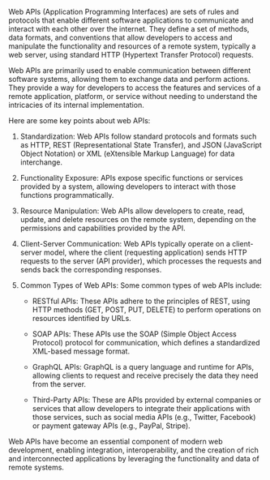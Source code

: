 Web APIs (Application Programming Interfaces) are sets of rules and protocols that enable different software applications to communicate and interact with each other over the internet. They define a set of methods, data formats, and conventions that allow developers to access and manipulate the functionality and resources of a remote system, typically a web server, using standard HTTP (Hypertext Transfer Protocol) requests.

Web APIs are primarily used to enable communication between different software systems, allowing them to exchange data and perform actions. They provide a way for developers to access the features and services of a remote application, platform, or service without needing to understand the intricacies of its internal implementation.

Here are some key points about web APIs:

1. Standardization: Web APIs follow standard protocols and formats such as HTTP, REST (Representational State Transfer), and JSON (JavaScript Object Notation) or XML (eXtensible Markup Language) for data interchange.

2. Functionality Exposure: APIs expose specific functions or services provided by a system, allowing developers to interact with those functions programmatically.

3. Resource Manipulation: Web APIs allow developers to create, read, update, and delete resources on the remote system, depending on the permissions and capabilities provided by the API.

4. Client-Server Communication: Web APIs typically operate on a client-server model, where the client (requesting application) sends HTTP requests to the server (API provider), which processes the requests and sends back the corresponding responses.

5. Common Types of Web APIs: Some common types of web APIs include:

   - RESTful APIs: These APIs adhere to the principles of REST, using HTTP methods (GET, POST, PUT, DELETE) to perform operations on resources identified by URLs.
   
   - SOAP APIs: These APIs use the SOAP (Simple Object Access Protocol) protocol for communication, which defines a standardized XML-based message format.
   
   - GraphQL APIs: GraphQL is a query language and runtime for APIs, allowing clients to request and receive precisely the data they need from the server.
   
   - Third-Party APIs: These are APIs provided by external companies or services that allow developers to integrate their applications with those services, such as social media APIs (e.g., Twitter, Facebook) or payment gateway APIs (e.g., PayPal, Stripe).

Web APIs have become an essential component of modern web development, enabling integration, interoperability, and the creation of rich and interconnected applications by leveraging the functionality and data of remote systems.